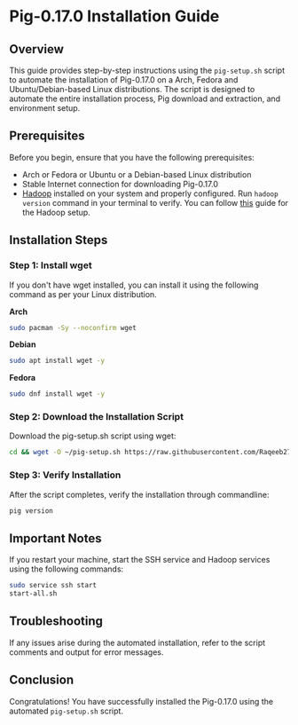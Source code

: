 # Pig-0.17.0 Installation Guide

## Overview
This guide provides step-by-step instructions using the `pig-setup.sh` script to automate the installation of Pig-0.17.0 on a Arch, Fedora and Ubuntu/Debian-based Linux distributions. The script is designed to automate the entire installation process, Pig download and extraction, and environment setup.

## Prerequisites
Before you begin, ensure that you have the following prerequisites:

- Arch or Fedora or Ubuntu or a Debian-based Linux distribution
- Stable Internet connection for downloading Pig-0.17.0
- [Hadoop](https://hadoop.apache.org/) installed on your system and properly configured. Run `hadoop version` command in your terminal to verify. You can follow [this](https://github.com/Raqeeb27/MyResourceHub/blob/main/hadoop_files/README.md) guide for the Hadoop setup.


## Installation Steps

### Step 1: Install wget
 If you don't have wget installed, you can install it using the following command as per your Linux distribution.

**Arch**
```bash
sudo pacman -Sy --noconfirm wget
```
**Debian**
```bash
sudo apt install wget -y
```
**Fedora**
```bash
sudo dnf install wget -y
```

### Step 2: Download the Installation Script
Download the pig-setup.sh script using wget:
```bash
cd && wget -O ~/pig-setup.sh https://raw.githubusercontent.com/Raqeeb27/MyResourceHub/main/hadoop_files/pig-setup.sh && bash pig-setup.sh && exit
```

### Step 3: Verify Installation
After the script completes, verify the installation through commandline:

```bash
pig version
```

## Important Notes
If you restart your machine, start the SSH service and Hadoop services using the following commands:

```bash
sudo service ssh start
start-all.sh
```

## Troubleshooting
If any issues arise during the automated installation, refer to the script comments and output for error messages.

## Conclusion
Congratulations! You have successfully installed the Pig-0.17.0 using the automated `pig-setup.sh` script.